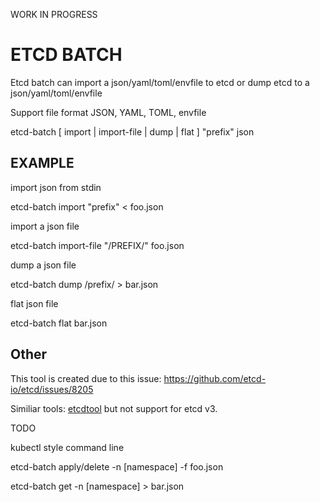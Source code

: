 WORK IN PROGRESS

# ETCD BATCH

Etcd batch can import a json/yaml/toml/envfile to etcd or dump etcd to a json/yaml/toml/envfile

Support file format JSON, YAML, TOML, envfile

etcd-batch [ import | import-file | dump | flat ] "prefix" json


## EXAMPLE

import json from stdin

etcd-batch import "prefix" < foo.json

import a json file

etcd-batch import-file "/PREFIX/" foo.json

dump a json file

etcd-batch dump /prefix/ > bar.json

flat json file

etcd-batch flat bar.json


## Other

This tool is created due to this issue: https://github.com/etcd-io/etcd/issues/8205

Similiar tools: [etcdtool](https://github.com/mickep76/etcdtool)   but not support for etcd v3.

TODO


kubectl style command line

etcd-batch apply/delete -n [namespace] -f foo.json

etcd-batch get -n [namespace] > bar.json
